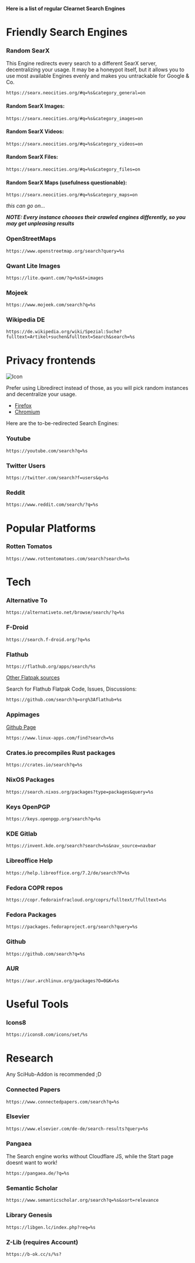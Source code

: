 **Here is a list of regular Clearnet Search Engines**

# Friendly Search Engines

### Random SearX
This Engine redirects every search to a different SearX server, decentralizing your usage.
It may be a honeypot itself, but it allows you to use most available Engines evenly and makes you untrackable for Google & Co.

`https://searx.neocities.org/#q=%s&category_general=on`

#### Random SearX Images:

`https://searx.neocities.org/#q=%s&category_images=on`

#### Random SearX Videos:

`https://searx.neocities.org/#q=%s&category_videos=on`

#### Random SearX Files:

`https://searx.neocities.org/#q=%s&category_files=on`

#### Random SearX Maps (usefulness questionable):

`https://searx.neocities.org/#q=%s&category_maps=on`

*this can go on...*

***NOTE: Every instance chooses their crawled engines differently, so you may get unpleasing results***

### OpenStreetMaps

`https://www.openstreetmap.org/search?query=%s`

### Qwant Lite Images

`https://lite.qwant.com/?q=%s&t=images`

### Mojeek

`https://www.mojeek.com/search?q=%s`

### Wikipedia DE

`https://de.wikipedia.org/wiki/Spezial:Suche?fulltext=Artikel+suchen&fulltext=Search&search=%s`



# Privacy frontends
![Icon](https://addons.mozilla.org/user-media/addon_icons/2738/2738435-64.png?modified=042b804c)

Prefer using Libredirect instead of those, as you will pick random instances and decentralize your usage.

- [Firefox](https://addons.mozilla.org/en-US/firefox/addon/libredirect/)
- [Chromium](https://github.com/libredirect/libredirect/releases/latest)

Here are the to-be-redirected Search Engines:

### Youtube

`https://youtube.com/search?q=%s`

### Twitter Users

`https://twitter.com/search?f=users&q=%s`

### Reddit

`https://www.reddit.com/search/?q=%s`

# Popular Platforms

### Rotten Tomatos

`https://www.rottentomatoes.com/search?search=%s`

# Tech 

### Alternative To

`https://alternativeto.net/browse/search/?q=%s`

### F-Droid

`https://search.f-droid.org/?q=%s`

### Flathub

`https://flathub.org/apps/search/%s`

[Other Flatpak sources](https://github.com/trytomakeyouprivate/Flatpak-remotes)

Search for Flathub Flatpak Code, Issues, Discussions:

`https://github.com/search?q=org%3Aflathub+%s`

### Appimages

[Github Page](https://appimage.github.io/apps/)


`https://www.linux-apps.com/find?search=%s`

### Crates.io precompiles Rust packages

`https://crates.io/search?q=%s`

### NixOS Packages

`https://search.nixos.org/packages?type=packages&query=%s`

### Keys OpenPGP

`https://keys.openpgp.org/search?q=%s`

### KDE Gitlab

`https://invent.kde.org/search?search=%s&nav_source=navbar`

### Libreoffice Help

`https://help.libreoffice.org/7.2/de/search?P=%s`

### Fedora COPR repos

`https://copr.fedorainfracloud.org/coprs/fulltext/?fulltext=%s`

### Fedora Packages

`https://packages.fedoraproject.org/search?query=%s`

### Github

`https://github.com/search?q=%s`

### AUR

`https://aur.archlinux.org/packages?O=0&K=%s`

# Useful Tools

### Icons8

`https://icons8.com/icons/set/%s`

# Research

Any SciHub-Addon is recommended ;D

### Connected Papers

`https://www.connectedpapers.com/search?q=%s`

### Elsevier

`https://www.elsevier.com/de-de/search-results?query=%s`

### Pangaea

The Search engine works without Cloudflare JS, while the Start page doesnt want to work!

`https://pangaea.de/?q=%s`

### Semantic Scholar

`https://www.semanticscholar.org/search?q=%s&sort=relevance`

### Library Genesis

`https://libgen.lc/index.php?req=%s`

### Z-Lib (requires Account)

`https://b-ok.cc/s/%s?`
